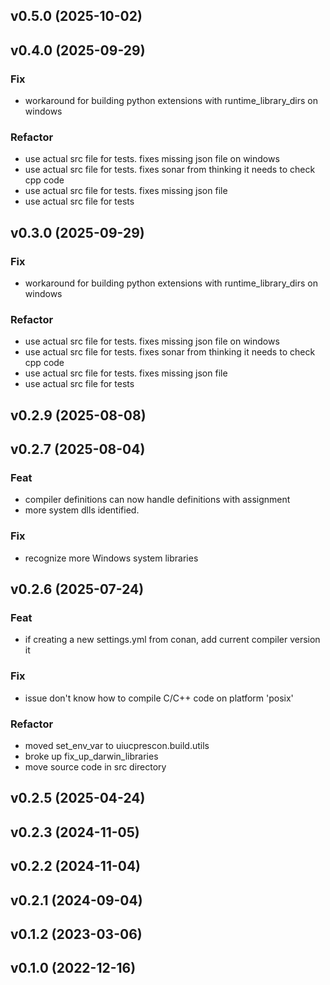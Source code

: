 ## v0.5.0 (2025-10-02)

## v0.4.0 (2025-09-29)

### Fix

- workaround for building python extensions with runtime_library_dirs on windows

### Refactor

- use actual src file for tests. fixes missing json file on windows
- use actual src file for tests. fixes sonar from thinking it needs to check cpp code
- use actual src file for tests. fixes missing json file
- use actual src file for tests

## v0.3.0 (2025-09-29)

### Fix

- workaround for building python extensions with runtime_library_dirs on windows

### Refactor

- use actual src file for tests. fixes missing json file on windows
- use actual src file for tests. fixes sonar from thinking it needs to check cpp code
- use actual src file for tests. fixes missing json file
- use actual src file for tests

## v0.2.9 (2025-08-08)

## v0.2.7 (2025-08-04)

### Feat

- compiler definitions can now handle definitions with assignment
- more system dlls identified.

### Fix

- recognize more Windows system libraries

## v0.2.6 (2025-07-24)

### Feat

- if creating a new settings.yml from conan, add current compiler version it

### Fix

- issue don't know how to compile C/C++ code on platform 'posix'

### Refactor

- moved set_env_var to uiucprescon.build.utils
- broke up fix_up_darwin_libraries
- move source code in src directory

## v0.2.5 (2025-04-24)

## v0.2.3 (2024-11-05)

## v0.2.2 (2024-11-04)

## v0.2.1 (2024-09-04)

## v0.1.2 (2023-03-06)

## v0.1.0 (2022-12-16)
